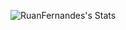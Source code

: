 ![RuanFernandes's Stats](https://github-readme-stats.vercel.app/api?username=RuanFernandes&theme=vue-dark&show_icons=true&hide_border=true&count_private=true)
